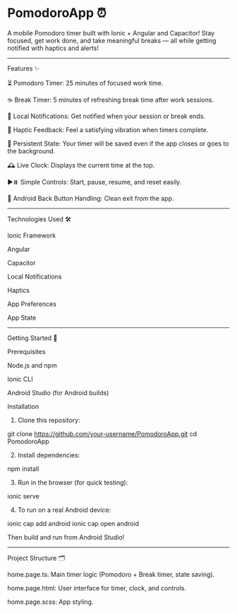 # PomodoroApp ⏰

A mobile Pomodoro timer built with Ionic + Angular and Capacitor!
Stay focused, get work done, and take meaningful breaks — all while getting notified with haptics and alerts!


---

Features ✨

⏳ Pomodoro Timer: 25 minutes of focused work time.

☕ Break Timer: 5 minutes of refreshing break time after work sessions.

🔔 Local Notifications: Get notified when your session or break ends.

📳 Haptic Feedback: Feel a satisfying vibration when timers complete.

💾 Persistent State: Your timer will be saved even if the app closes or goes to the background.

🕰️ Live Clock: Displays the current time at the top.

▶️⏸️ Simple Controls: Start, pause, resume, and reset easily.

📱 Android Back Button Handling: Clean exit from the app.



---

Technologies Used 🛠️

Ionic Framework

Angular

Capacitor

Local Notifications

Haptics

App Preferences

App State



---

Getting Started 🚀

Prerequisites

Node.js and npm

Ionic CLI

Android Studio (for Android builds)


Installation

1. Clone this repository:

git clone https://github.com/your-username/PomodoroApp.git
cd PomodoroApp


2. Install dependencies:

npm install


3. Run in the browser (for quick testing):

ionic serve


4. To run on a real Android device:

ionic cap add android
ionic cap open android

Then build and run from Android Studio!




---

Project Structure 🗂️

home.page.ts: Main timer logic (Pomodoro + Break timer, state saving).

home.page.html: User interface for timer, clock, and controls.

home.page.scss: App styling.

